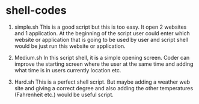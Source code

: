# shell-codes


1.	simple.sh
	This is a good script but this is too easy. It open 2 websites and 1 application. At the beginning of the script user could enter which website or application that is going to be used by user and script shell would be just run this website or application.
2.	Medium.sh
	In this script shell, it is a simple opening screen. Coder can improve the starting screen where the user at the same time and adding what time is in users currently location etc.

3.	Hard.sh
	This is a perfect shell script. But maybe adding a weather   web site and giving a correct degree and also adding the other temperatures (Fahrenheit etc.) would be useful script.
